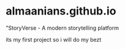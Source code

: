 # almaanians.github.io
 "StoryVerse - A modern storytelling platform


its my first project so i will do my bezt

